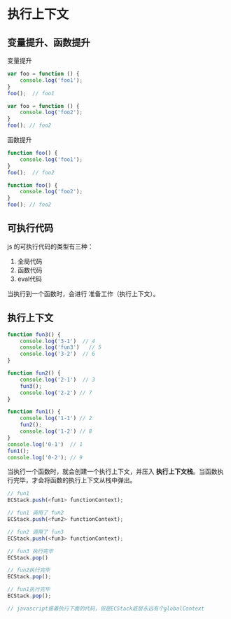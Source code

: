 # 执行上下文

## 变量提升、函数提升

变量提升
```js
var foo = function () {
    console.log('foo1');
}
foo();  // foo1

var foo = function () {
    console.log('foo2');
}
foo(); // foo2
```

函数提升
```js
function foo() {
    console.log('foo1');
}
foo();  // foo2

function foo() {
    console.log('foo2');
}
foo(); // foo2
```

## 可执行代码

js 的可执行代码的类型有三种：
1. 全局代码
2. 函数代码
3. eval代码

当执行到一个函数时，会进行 准备工作（执行上下文）。

## 执行上下文

```js
function fun3() {
    console.log('3-1')  // 4
    console.log('fun3')   // 5
    console.log('3-2')  // 6
}

function fun2() {
    console.log('2-1')  // 3
    fun3();
    console.log('2-2') // 7
}

function fun1() {
    console.log('1-1') // 2
    fun2();
    console.log('1-2') // 8
}
console.log('0-1')  // 1
fun1();
console.log('0-2'); // 9
```  

当执行一个函数时，就会创建一个执行上下文，并压入 **执行上下文栈**。当函数执行完毕，才会将函数的执行上下文从栈中弹出。  

```js
// fun1
ECStack.push(<fun1> functionContext);

// fun1 调用了 fun2
ECStack.push(<fun2> functionContext);

// fun2 调用了 fun3
ECStack.push(<fun3> functionContext);

// fun3 执行完毕
ECStack.pop()

// fun2执行完毕
ECStack.pop();

// fun1执行完毕
ECStack.pop();

// javascript接着执行下面的代码，但是ECStack底层永远有个globalContext
```